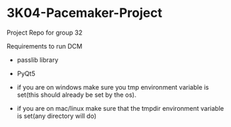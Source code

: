 # 3K04-Pacemaker-Project
Project Repo for group 32

Requirements to run DCM
 - passlib library
 - PyQt5
 
 - if you are on windows make sure you tmp environment variable is set(this should already be set by the os).
 - if you are on mac/linux make sure that the tmpdir environment variable is set(any directory will do)
